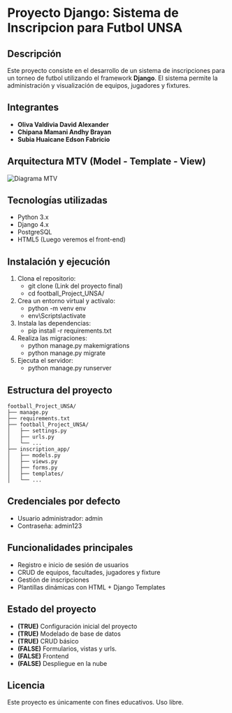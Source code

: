 # Proyecto Django: Sistema de Inscripcion para Futbol UNSA
## Descripción
Este proyecto consiste en el desarrollo de un sistema de inscripciones para un torneo de futbol utilizando el framework **Django**. El sistema permite la administración y visualización de equipos, jugadores y fixtures.
## Integrantes
- **Oliva Valdivia David Alexander** 
- **Chipana Mamani Andhy Brayan**
- **Subia Huaicane Edson Fabricio**
##  Arquitectura MTV (Model - Template - View)
![Diagrama MTV](backup/modelos.png)
##  Tecnologías utilizadas
- Python 3.x
- Django 4.x
- PostgreSQL
- HTML5
(Luego veremos el front-end)
##  Instalación y ejecución
1. Clona el repositorio:
   - git clone (Link del proyecto final)
   - cd football_Project_UNSA/
2. Crea un entorno virtual y actívalo:
   - python -m venv env
   - env\Scripts\activate
3. Instala las dependencias:
   - pip install -r requirements.txt
4. Realiza las migraciones:
   - python manage.py makemigrations
   - python manage.py migrate
5. Ejecuta el servidor:
   - python manage.py runserver
##  Estructura del proyecto
```
football_Project_UNSA/
├── manage.py
├── requirements.txt
├── football_Project_UNSA/   
│   ├── settings.py
│   ├── urls.py
│   └── ...
├── inscription_app/     
│   ├── models.py
│   ├── views.py
│   ├── forms.py
│   ├── templates/
│   └── ...
```
##  Credenciales por defecto
- Usuario administrador: admin
- Contraseña: admin123
##  Funcionalidades principales
- Registro e inicio de sesión de usuarios
- CRUD de equipos, facultades, jugadores y fixture
- Gestión de inscripciones
- Plantillas dinámicas con HTML + Django Templates
##  Estado del proyecto
- **(TRUE)** Configuración inicial del proyecto
- **(TRUE)** Modelado de base de datos
- **(TRUE)** CRUD básico
- **(FALSE)** Formularios, vistas y urls.
- **(FALSE)** Frontend
- **(FALSE)** Despliegue en la nube 
##  Licencia
Este proyecto es únicamente con fines educativos. Uso libre.
